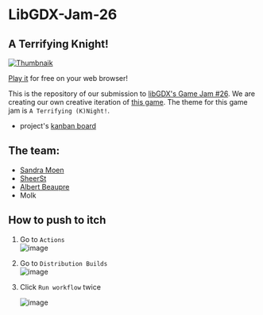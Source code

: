 # LibGDX-Jam-26
## A Terrifying Knight!

[![Thumbnaik](https://user-images.githubusercontent.com/4059636/270295948-706e93a4-f235-4d5f-ba2e-7a564000d8e0.png)](https://sandramoen.itch.io/a-terrifying-knight)

[Play it](https://sandramoen.itch.io/a-terrifying-knight) for free on your web browser!

This is the repository of our submission to [libGDX's Game Jam #26](https://itch.io/jam/libgdx-jam-26).
We are creating our own creative iteration of [this game](https://overboy.itch.io/mobs-inc).
The theme for this game jam is `A Terrifying (K)Night!`.

* project's [kanban board](https://github.com/users/Slideshow776/projects/5/views/1)

## The team:
* [Sandra Moen](https://sandramoen.no)
* [SheerSt](https://github.com/SheerSt)
* [Albert Beaupre](https://github.com/tehnewb)
* Molk

## How to push to itch
1. Go to `Actions`   
![image](https://github.com/Slideshow776/LibGDX-Jam-26/assets/4059636/eb91562a-ff39-432c-bb72-261a606dac76)

2. Go to `Distribution Builds`   
  ![image](https://github.com/Slideshow776/LibGDX-Jam-26/assets/4059636/d4927b51-fc66-43ed-8f24-7f64b47e1802)

3. Click `Run workflow` twice
   
   ![image](https://github.com/Slideshow776/LibGDX-Jam-26/assets/4059636/b37323c6-68fa-428f-b9c3-5e79da83ba3a)
